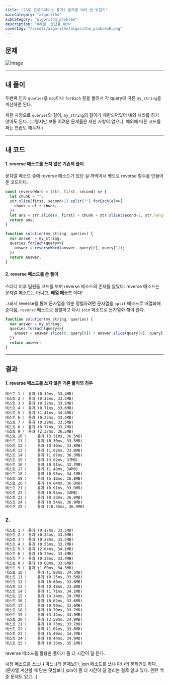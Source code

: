```yaml
---
title: "JS로 프로그래머스 풀기) 문자열 여러 번 뒤집기"
mainCategory: "algorithm"
subCategory: "algorithm_problem"
description: "0레벨, 정답률 80%"
coverImg: "/assets/algorithm/algorithm_problem8.png"
---
```


## 문제

![image](/assets/algorithm/algorithm_problem8.png)


***

## 내 풀이

두번째 인자 `queries`를 `map`이나 `forEach` 문을 돌려서 각 query에 따른 `my_string`을 계산하면 된다.

제한 사항으로 `queries`의 길이, `my_string`의 길이가 제한되어있어 예외 처리를 하지 않아도 된다. (그렇지만 보통 어려운 문제들은 제한 사항이 없으니, 예외에 따른 코드를 짜는 연습도 해두자.)

***

## 내 코드

#### 1. reverse 메소드를 쓰지 않은 기존의 풀이

문자열 메소드 중에 reverse 메소드가 있단 걸 까먹어서 쌩으로 reverse 함수를 만들어 푼 코드이다.

```javascript
const reverseWord = (str, first, second) => {
  let chunk = "";
  str.slice(first, second+1).split("").forEach(el=>{
    chunk = el + chunk;
  })
  let ans = str.slice(0, first) + chunk + str.slice(second+1, str.length);
  return ans;
}

function solution(my_string, queries) {
  var answer = my_string;
  queries.forEach(query=>{
    answer = reverseWord(answer, query[0], query[1]);
  })
  return answer;
}
```

#### 2. reverse 메소드를 쓴 풀이

스터디 이후 팀원들 코드를 보며 reverse 메소드의 존재를 알았다. reverse 메소드는 문자열 메소드는 아니고, **배열 메소드** 이다!

그래서 reverse를 통해 문자열을 역순 정렬하려면 문자열을 `split` 메소드로 배열화해준다음, `reverse` 메소드로 정렬하고 다시 `join` 메소드로 문자열화 해야 한다.

```javascript
function solution(my_string, queries) {
  var answer = my_string;
  queries.forEach(query=>{
    answer = answer.slice(0, query[0]) + answer.slice(query[0], query[1]+1).split("").reverse().join("") + answer.slice(query[1]+1, answer.length);
  })
  return answer;
}
```

***

## 결과

#### 1. reverse 메소드를 쓰지 않은 기존 풀이의 경우

```html
테스트 1 〉	통과 (0.19ms, 33.4MB)
테스트 2 〉	통과 (0.26ms, 33.5MB)
테스트 3 〉	통과 (0.32ms, 33.5MB)
테스트 4 〉	통과 (0.71ms, 33.6MB)
테스트 5 〉	통과 (1.41ms, 34.4MB)
테스트 6 〉	통과 (0.22ms, 33.4MB)
테스트 7 〉	통과 (0.29ms, 33.5MB)
테스트 8 〉	통과 (0.77ms, 33.7MB)
테스트 9 〉	통과 (2.37ms, 36.5MB)
테스트 10 〉	통과 (3.31ms, 36.5MB)
테스트 11 〉	통과 (0.30ms, 33.5MB)
테스트 12 〉	통과 (0.46ms, 33.8MB)
테스트 13 〉	통과 (1.02ms, 33.8MB)
테스트 14 〉	통과 (1.87ms, 36.3MB)
테스트 15 〉	통과 (3.82ms, 37MB)
테스트 16 〉	통과 (0.51ms, 33.7MB)
테스트 17 〉	통과 (1.48ms, 34MB)
테스트 18 〉	통과 (0.95ms, 34.1MB)
테스트 19 〉	통과 (5.16ms, 36.8MB)
테스트 20 〉	통과 (4.84ms, 36.8MB)
테스트 21 〉	통과 (0.91ms, 33.9MB)
테스트 22 〉	통과 (0.95ms, 34MB)
테스트 23 〉	통과 (8.23ms, 36.8MB)
테스트 24 〉	통과 (8.54ms, 36.9MB)
테스트 25 〉	통과 (10.38ms, 36.9MB)
```

### 2. 

```html
테스트 1 〉	통과 (0.17ms, 33.5MB)
테스트 2 〉	통과 (0.34ms, 33.5MB)
테스트 3 〉	통과 (0.28ms, 33.5MB)
테스트 4 〉	통과 (0.56ms, 33.7MB)
테스트 5 〉	통과 (2.04ms, 34.1MB)
테스트 6 〉	통과 (0.20ms, 33.4MB)
테스트 7 〉	통과 (0.36ms, 33.4MB)
테스트 8 〉	통과 (0.60ms, 33.6MB)
테스트 9 〉	통과 (1.60ms, 34.3MB)
테스트 10 〉	통과 (1.80ms, 34.5MB)
테스트 11 〉	통과 (0.25ms, 33.5MB)
테스트 12 〉	통과 (0.60ms, 33.6MB)
테스트 13 〉	통과 (0.48ms, 33.8MB)
테스트 14 〉	통과 (1.71ms, 34.1MB)
테스트 15 〉	통과 (4.34ms, 34.7MB)
테스트 16 〉	통과 (0.62ms, 33.6MB)
테스트 17 〉	통과 (0.99ms, 33.6MB)
테스트 18 〉	통과 (0.70ms, 33.7MB)
테스트 19 〉	통과 (3.32ms, 34.9MB)
테스트 20 〉	통과 (3.58ms, 34.9MB)
테스트 21 〉	통과 (0.73ms, 33.7MB)
테스트 22 〉	통과 (1.07ms, 33.8MB)
테스트 23 〉	통과 (5.49ms, 34.7MB)
테스트 24 〉	통과 (8.44ms, 34.9MB)
테스트 25 〉	통과 (8.33ms, 35.1MB)
```

reverse 메소드를 활용한 풀이가 좀 더 시간이 덜 든다.

내장 메소드를 쓰느냐 마느냐의 문제보단, join 메소드를 쓰냐 마냐의 문제인듯 하다. (문자열 계산할 때 단순 덧셈보다 join이 좀 더 시간이 덜 걸리는 걸로 알고 있다. 관련 백준 문제도 있고...)